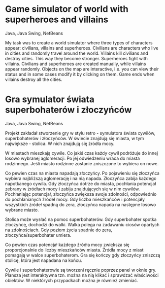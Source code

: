 # Game simulator of world with superheroes and villains
Java, Java Swing, NetBeans

My task was to create a world simulator where three types of characters appear: civilians, villains and superheroes. Civilians are characters who live in cities and randomly travel around the world. Villains kill civilians and destroy cities. This way they become stronger. Superheroes fight with villains. Civilians and superheroes are created manually, while villains appear randomly. Objects on the map are interactive, i.e. you can view their status and in some cases modify it by clicking on them. Game ends when villains destroy all the cities.


# Gra symulator świata superbohaterów i złoczyńców 
Java, Java Swing, NetBeans

Projekt zakładał stworzenie gry w stylu retro - symulatora świata cywilów, superbohaterów i złoczyńców. W świecie znajdują się miasta, w tym największe - stolica. W nich znajdują się źródła mocy.

W miastach mieszkają cywile. Co jakiś czas każdy cywil podróżuje do innej losowo wybranej aglomeracji. Po jej odwiedzeniu wraca do miasta rodzinnego. Jeśli miasto rodzinne zostanie zniszczone to wybiera on nowe.

Co pewien czas na miasta napadają złoczyńcy. Po pojawieniu się złoczyńca wybiera najbliższą aglomerację i na nią napada. Złoczyńca zabija każdego napotkanego cywila. Gdy złoczyńca dotrze do miasta, pochłania potencjał zebrany w źródłach mocy i zabija znajdujących się w nim cywilów. Pochłaniając potencjał, złoczyńca zwiększa swoje zdolności, odpowiednio do pochłanianych źródeł mocy. Gdy liczba mieszkańców i potencjały wszystkich źródeł spadną do zera, złoczyńca napada na następne losowo wybrane miasto.

Stolica może wysłać na pomoc superbohaterów. Gdy superbohater spotka złoczyńcę, dochodzi do walki. Walka polega na zadawaniu ciosów opartych na zdolnościach. Gdy poziom życia spadnie do zera, złoczyńca/superbohater umiera.

Co pewien czas potencjał każdego źródła mocy zwiększa się proporcjonalnie do liczby mieszkańców miasta. Źródła mocy z miast pomagają w walce superbohaterom. Gra się kończy gdy złoczyńcy zniszczą stolicę, która jest napadana na końcu.

Cywile i superbohaterowie są tworzeni ręcznie poprzez panel w oknie gry. Plansza jest interaktywna tzn. można na nią klikać i sprawdzać właściwości obiektów. W niektórych przypadkach można je również zmieniać.
